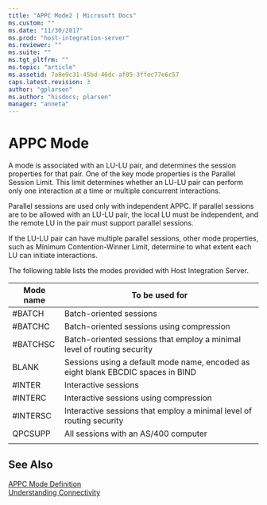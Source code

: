 ```yaml
---
title: "APPC Mode2 | Microsoft Docs"
ms.custom: ""
ms.date: "11/30/2017"
ms.prod: "host-integration-server"
ms.reviewer: ""
ms.suite: ""
ms.tgt_pltfrm: ""
ms.topic: "article"
ms.assetid: 7a8e9c31-45bd-46dc-af05-3ffec77e6c57
caps.latest.revision: 3
author: "gplarsen"
ms.author: "hisdocs; plarsen"
manager: "anneta"
---
```

# APPC Mode
A mode is associated with an LU-LU pair, and determines the session properties for that pair. One of the key mode properties is the Parallel Session Limit. This limit determines whether an LU-LU pair can perform only one interaction at a time or multiple concurrent interactions.  
  
 Parallel sessions are used only with independent APPC. If parallel sessions are to be allowed with an LU-LU pair, the local LU must be independent, and the remote LU in the pair must support parallel sessions.  
  
 If the LU-LU pair can have multiple parallel sessions, other mode properties, such as Minimum Contention-Winner Limit, determine to what extent each LU can initiate interactions.  
  
 The following table lists the modes provided with Host Integration Server.  
  
|Mode name|To be used for|  
|---------------|--------------------|  
|#BATCH|Batch-oriented sessions|  
|#BATCHC|Batch-oriented sessions using compression|  
|#BATCHSC|Batch-oriented sessions that employ a minimal level of routing security|  
|BLANK|Sessions using a default mode name, encoded as eight blank EBCDIC spaces in BIND|  
|#INTER|Interactive sessions|  
|#INTERC|Interactive sessions using compression|  
|#INTERSC|Interactive sessions that employ a minimal level of routing security|  
|QPCSUPP|All sessions with an AS/400 computer|  
||  
  
## See Also  
 [APPC Mode Definition](../core/appc-mode-definition2.md)   
 [Understanding Connectivity](../core/understanding-connectivity1.md)